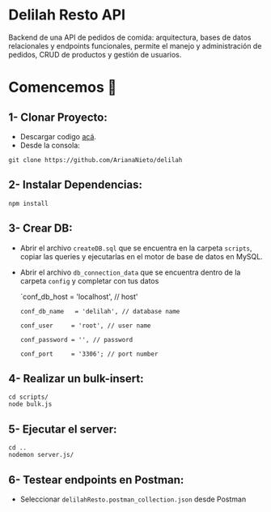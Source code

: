 # Delilah Resto API

Backend de una API de pedidos de comida: arquitectura, bases de datos relacionales y endpoints funcionales, permite el manejo y administración de pedidos, CRUD de productos y gestión de usuarios.

# Comencemos 🚀


## 1- Clonar Proyecto:
- Descargar codigo [acá](https://github.com/ArianaNieto/delilah).
- Desde la consola: 

`git clone https://github.com/ArianaNieto/delilah`

## 2- Instalar Dependencias:
~~~
npm install
~~~

## 3- Crear DB:
- Abrir el archivo `createDB.sql` que se encuentra en la carpeta `scripts`, copiar las queries y ejecutarlas en el motor de base de datos en MySQL.

- Abrir el archivo `db_connection_data` que se encuentra dentro de la carpeta `config` y completar con tus datos

   `conf_db_host = 'localhost', // host'
   
    `conf_db_name   = 'delilah', // database name` 
    
     `conf_user     = 'root', // user name`
    
     `conf_password = '', // password`
    
     `conf_port     = '3306'; // port number`

## 4- Realizar un bulk-insert:
~~~
cd scripts/
node bulk.js
~~~

## 5- Ejecutar el server:
~~~
cd ..
nodemon server.js/
~~~

## 6- Testear endpoints en Postman:
- Seleccionar `delilahResto.postman_collection.json` desde Postman 
